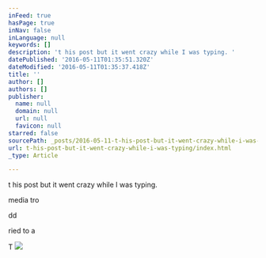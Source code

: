 ```yaml
---
inFeed: true
hasPage: true
inNav: false
inLanguage: null
keywords: []
description: 't his post but it went crazy while I was typing. '
datePublished: '2016-05-11T01:35:51.320Z'
dateModified: '2016-05-11T01:35:37.418Z'
title: ''
author: []
authors: []
publisher:
  name: null
  domain: null
  url: null
  favicon: null
starred: false
sourcePath: _posts/2016-05-11-t-his-post-but-it-went-crazy-while-i-was-typing.md
url: t-his-post-but-it-went-crazy-while-i-was-typing/index.html
_type: Article

---
```

t his post but it went crazy while I was typing. 

media tro 

dd

ried to a

T
![](https://the-grid-user-content.s3-us-west-2.amazonaws.com/7b015748-7bd2-4c2a-8570-86a262ac6517.jpg)
